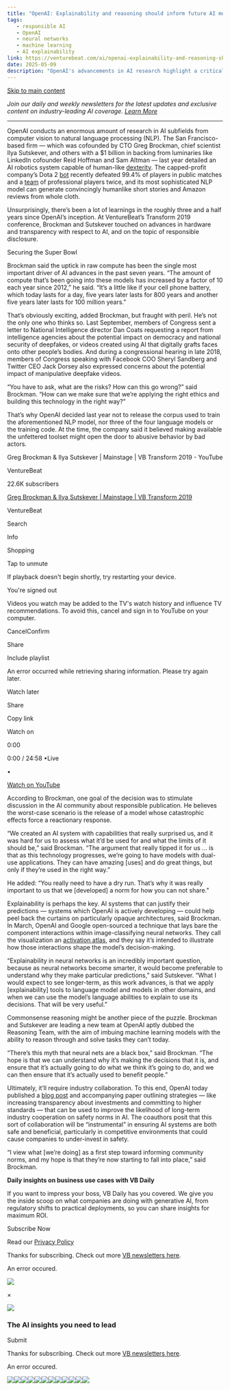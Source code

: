 ```yaml
---
title: "OpenAI: Explainability and reasoning should inform future AI models ◆ VentureBeat"
tags:
   - responsible AI
   - OpenAI
   - neural networks
   - machine learning
   - AI explainability
link: https://venturebeat.com/ai/openai-explainability-and-reasoning-should-inform-future-ai-models/
date: 2025-05-09
description: "OpenAI's advancements in AI research highlight a critical focus on explainability and ethical deployment to mitigate risks associated with powerful AI systems. The firm emphasizes the need for transparency in model architectures, illustrated through their activation atlas technique. The ongoing strategy aims to cultivate community norms around responsible AI publication due to concerns over dual-use technologies, such as deepfakes. Collaborative industry efforts are deemed essential for enhancing safety standards, ensuring that AI applications remain beneficial while preventing misuse. This approach signals a proactive stance in developing AI systems that are not only innovative but also ethically grounded."
---
```


[Skip to main content](https://venturebeat.com/ai/openai-explainability-and-reasoning-should-inform-future-ai-models/#primary)

_Join our daily and weekly newsletters for the latest updates and exclusive content on industry-leading AI coverage. [Learn More](https://venturebeat.com/newsletters/?utm_source=VBsite&utm_medium=desktopNav)_

* * *

OpenAI conducts an enormous amount of research in AI subfields from computer vision to natural language processing (NLP). The San Francisco-based firm — which was cofounded by CTO Greg Brockman, chief scientist Ilya Sutskever, and others with a $1 billion in backing from luminaries like LinkedIn cofounder Reid Hoffman and Sam Altman — last year detailed an AI robotics system capable of human-like [dexterity](https://venturebeat.com/2018/07/30/openais-state-of-the-art-system-gives-robots-humanlike-dexterity/). The capped-profit company’s Dota 2 [bot](https://venturebeat.com/2019/04/13/openai-five-defeats-a-team-of-professional-dota-2-players/) recently defeated 99.4% of players in public matches and a [team](https://venturebeat.com/2019/04/13/openai-five-defeats-a-team-of-professional-dota-2-players/) of professional players twice, and its most sophisticated NLP model can generate convincingly humanlike short stories and Amazon reviews from whole cloth.

Unsurprisingly, there’s been a lot of learnings in the roughly three and a half years since OpenAI’s inception. At VentureBeat’s Transform 2019 conference, Brockman and Sutskever touched on advances in hardware and transparency with respect to AI, and on the topic of responsible disclosure.

Securing the Super Bowl

Brockman said the uptick in raw compute has been the single most important driver of AI advances in the past seven years. “The amount of compute that’s been going into these models has increased by a factor of 10 each year since 2012,” he said. “It’s a little like if your cell phone battery, which today lasts for a day, five years later lasts for 800 years and another five years later lasts for 100 million years.”

That’s obviously exciting, added Brockman, but fraught with peril. He’s not the only one who thinks so. Last September, members of Congress sent a letter to National Intelligence director Dan Coats requesting a report from intelligence agencies about the potential impact on democracy and national security of deepfakes, or videos created using AI that digitally grafts faces onto other people’s bodies. And during a congressional hearing in late 2018, members of Congress speaking with Facebook COO Sheryl Sandberg and Twitter CEO Jack Dorsey also expressed concerns about the potential impact of manipulative deepfake videos.

“You have to ask, what are the risks? How can this go wrong?” said Brockman. “How can we make sure that we’re applying the right ethics and building this technology in the right way?”

That’s why OpenAI decided last year not to release the corpus used to train the aforementioned NLP model, nor three of the four language models or the training code. At the time, the company said it believed making available the unfettered toolset might open the door to abusive behavior by bad actors.

Greg Brockman & Ilya Sutskever \| Mainstage \| VB Transform 2019 - YouTube

VentureBeat

22.6K subscribers

[Greg Brockman & Ilya Sutskever \| Mainstage \| VB Transform 2019](https://www.youtube.com/watch?v=-j_48VkO8cs)

VentureBeat

Search

Info

Shopping

Tap to unmute

If playback doesn't begin shortly, try restarting your device.

You're signed out

Videos you watch may be added to the TV's watch history and influence TV recommendations. To avoid this, cancel and sign in to YouTube on your computer.

CancelConfirm

Share

Include playlist

An error occurred while retrieving sharing information. Please try again later.

Watch later

Share

Copy link

Watch on

0:00

0:00 / 24:58
•Live

•

[Watch on YouTube](https://www.youtube.com/watch?v=-j_48VkO8cs "Watch on YouTube")

According to Brockman, one goal of the decision was to stimulate discussion in the AI community about responsible publication. He believes the worst-case scenario is the release of a model whose catastrophic effects force a reactionary response.

“We created an AI system with capabilities that really surprised us, and it was hard for us to assess what it’d be used for and what the limits of it should be,” said Brockman. “The argument that really tipped it for us … is that as this technology progresses, we’re going to have models with dual-use applications. They can have amazing \[uses\] and do great things, but only if they’re used in the right way.”

He added: “You really need to have a dry run. That’s why it was really important to us that we \[developed\] a norm for how you can not share.”

Explainability is perhaps the key. AI systems that can justify their predictions — systems which OpenAI is actively developing — could help peel back the curtains on particularly opaque architectures, said Brockman. In March, OpenAI and Google open-sourced a technique that lays bare the component interactions within image-classifying neural networks. They call the visualization an [activation atlas](https://venturebeat.com/2019/03/06/openai-and-google-detail-activation-atlases-a-technique-for-visualizing-ai-decision-making/), and they say it’s intended to illustrate how those interactions shape the model’s decision-making.

“Explainability in neural networks is an incredibly important question, because as neural networks become smarter, it would become preferable to understand why they make particular predictions,” said Sutskever. “What I would expect to see longer-term, as this work advances, is that we apply \[explainability\] tools to language model and models in other domains, and when we can use the model’s language abilities to explain to use its decisions. That will be very useful.”

Commonsense reasoning might be another piece of the puzzle. Brockman and Sutskever are leading a new team at OpenAI aptly dubbed the Reasoning Team, with the aim of imbuing machine learning models with the ability to reason through and solve tasks they can’t today.

“There’s this myth that neural nets are a black box,” said Brockman. “The hope is that we can understand why it’s making the decisions that it is, and ensure that it’s actually going to do what we think it’s going to do, and we can then ensure that it’s actually used to benefit people.”

Ultimately, it’ll require industry collaboration. To this end, OpenAI today published a [blog post](https://openai.com/blog/cooperation-on-safety/) and accompanying paper outlining strategies — like increasing transparency about investments and committing to higher standards — that can be used to improve the likelihood of long-term industry cooperation on safety norms in AI. The coauthors posit that this sort of collaboration will be “instrumental” in ensuring AI systems are both safe and beneficial, particularly in competitive environments that could cause companies to under-invest in safety.

“I view what \[we’re doing\] as a first step toward informing community norms, and my hope is that they’re now starting to fall into place,” said Brockman.

**Daily insights on business use cases with VB Daily**

If you want to impress your boss, VB Daily has you covered. We give you the inside scoop on what companies are doing with generative AI, from regulatory shifts to practical deployments, so you can share insights for maximum ROI.

Subscribe Now

Read our [Privacy Policy](https://venturebeat.com/terms-of-service/)

Thanks for subscribing. Check out more [VB newsletters here](https://venturebeat.com/newsletters/).


An error occured.

![](https://venturebeat.com/wp-content/themes/vb-news/brand/img/vb-daily-phone.png)

×

![](https://venturebeat.com/wp-content/themes/vb-news/brand/img/AI-Weekly.png)

### The AI insights you need to lead

Submit

Thanks for subscribing. Check out more [VB newsletters here](https://venturebeat.com/newsletters/).


An error occured.

![](https://pixel.wp.com/g.gif?v=ext&blog=126020344&post=2513040&tz=-7&srv=venturebeat.com&hp=vip&j=1%3A14.5&host=venturebeat.com&ref=&fcp=0&rand=0.012923553190447024)![](https://ids4.ad.gt/api/v1/ip_match?id=AU1D-0100-001746802544-2L2EWWHV-2HWM)![](https://secure.adnxs.com/getuid?https://ids.ad.gt/api/v1/match?id=AU1D-0100-001746802544-2L2EWWHV-2HWM&adnxs_id=$UID&gdpr=0)![](https://u.openx.net/w/1.0/cm?id=998eaf06-9905-4eae-9e26-9fac75960c53&r=https%3A%2F%2Fids.ad.gt%2Fapi%2Fv1%2Fopenx%3Fopenx_id%3D%7BOPENX_ID%7D%26id%3DAU1D-0100-001746802544-2L2EWWHV-2HWM%26auid%3DAU1D-0100-001746802544-2L2EWWHV-2HWM)![](https://image2.pubmatic.com/AdServer/UCookieSetPug?rd=https%3A%2F%2Fids.ad.gt%2Fapi%2Fv1%2Fpbm_match%3Fpbm%3D%23PM_USER_ID%26id%3DAU1D-0100-001746802544-2L2EWWHV-2HWM)![](https://token.rubiconproject.com/token?pid=50242&puid=AU1D-0100-001746802544-2L2EWWHV-2HWM&gdpr=0)![](https://match.adsrvr.org/track/cmf/generic?ttd_pid=8gkxb6n&ttd_tpi=1&ttd_puid=AU1D-0100-001746802544-2L2EWWHV-2HWM&gdpr=0)![](https://pixel.tapad.com/idsync/ex/receive?partner_id=3185&partner_device_id=AU1D-0100-001746802544-2L2EWWHV-2HWM&partner_url=https://ids.ad.gt%2Fapi%2Fv1%2Ftapad_match%3Fid%3DAU1D-0100-001746802544-2L2EWWHV-2HWM%26tapad_id%3D%24%7BTA_DEVICE_ID%7D)![](https://cm.g.doubleclick.net/pixel?google_nid=audigent_w_appnexus_3985&google_cm&google_sc&google_ula=450542624&id=AU1D-0100-001746802544-2L2EWWHV-2HWM)![](https://d.turn.com/r/dd/id/L2NzaWQvMS9jaWQvMTc0ODI0MTY1OC90LzA/url/https%3A%2F%2Fids.ad.gt%2Fapi%2Fv1%2Famo_match%3Fturn_id%3D%24!%7BTURN_UUID%7D%26id%3DAU1D-0100-001746802544-2L2EWWHV-2HWM)![](https://sync.go.sonobi.com/us?https://ids.ad.gt/api/v1/son_match?id=AU1D-0100-001746802544-2L2EWWHV-2HWM&uid=[UID]&gdpr=0)![](https://ids.ad.gt/api/v1/g_hosted?id=AU1D-0100-001746802544-2L2EWWHV-2HWM)
